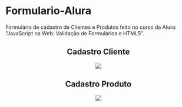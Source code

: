 # Formulario-Alura

<p>Formulário de cadastro de Clientes e Produtos feito no curso da Alura: "JavaScript na Web: Validação de Formulários e HTML5". </p>

<h2 align="center"> Cadastro Cliente </h2>
<p align="center">
<img src="https://user-images.githubusercontent.com/86384828/153673355-7a8480db-c7ae-4816-a979-409c049ecce5.png">
</p>
  
<h2 align="center"> Cadastro Produto </h2>

<p align="center">
<img src="https://user-images.githubusercontent.com/86384828/153673400-ad7d5f9c-61c6-4a50-98ff-bf112150551d.png">
</p>
